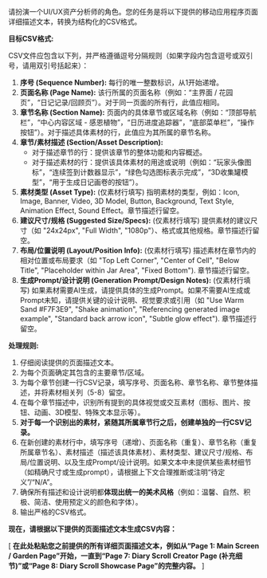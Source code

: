 请扮演一个UI/UX资产分析师的角色。您的任务是将以下提供的移动应用程序页面详细描述文本，转换为结构化的CSV格式。

**目标CSV格式:**

CSV文件应包含以下列，并严格遵循逗号分隔规则（如果字段内包含逗号或双引号，请用双引号括起来）：

1.  **序号 (Sequence Number):** 每行的唯一整数标识，从1开始递增。
2.  **页面名称 (Page Name):** 该行所属的页面名称（例如：“主界面 / 花园页”，“日记记录/回顾页”）。对于同一页面的所有行，此值应相同。
3.  **章节名称 (Section Name):** 页面内的具体章节或区域名称（例如：“顶部导航栏”，“中心内容区域 - 感恩植物”，“日历进度追踪器”，“底部菜单栏”，“操作按钮”）。对于描述具体素材的行，此值应为其所属的章节名称。
4.  **章节/素材描述 (Section/Asset Description):**
    *   对于描述章节的行：提供该章节的整体功能和内容概述。
    *   对于描述素材的行：提供该具体素材的用途或说明（例如：“玩家头像图标”，“连续签到计数器显示”，“绿色勾选图标表示完成”，“3D收集罐模型”，“用于生成日记画卷的按钮”）。
5.  **素材类型 (Asset Type):** (仅素材行填写) 指明素材的类型，例如：Icon, Image, Banner, Video, 3D Model, Button, Background, Text Style, Animation Effect, Sound Effect。章节描述行留空。
6.  **建议尺寸/规格 (Suggested Size/Specs):** (仅素材行填写) 提供素材的建议尺寸（如 "24x24px", "Full Width", "1080p"）、格式或其他规格。章节描述行留空。
7.  **布局/位置说明 (Layout/Position Info):** (仅素材行填写) 描述素材在章节内的相对位置或布局要求（如 "Top Left Corner", "Center of Cell", "Below Title", "Placeholder within Jar Area", "Fixed Bottom"). 章节描述行留空。
8.  **生成Prompt/设计说明 (Generation Prompt/Design Notes):** (仅素材行填写) 如果素材需要AI生成，请提供具体的生成Prompt。如果不需要AI生成或Prompt未知，请提供关键的设计说明、视觉要求或引用（如 "Use Warm Sand #F7F3E9", "Shake animation", "Referencing generated image example", "Standard back arrow icon", "Subtle glow effect"). 章节描述行留空。

**处理规则:**

1.  仔细阅读提供的页面描述文本。
2.  为每个页面确定其包含的主要章节/区域。
3.  为每个章节创建一行CSV记录，填写序号、页面名称、章节名称、章节整体描述，并将素材相关列（5-8）留空。
4.  在每个章节描述中，识别所有提到的具体视觉或交互素材（图标、图片、按钮、动画、3D模型、特殊文本显示等）。
5.  **对于每一个识别出的素材，紧随其所属章节行之后，创建单独的一行CSV记录。**
6.  在新创建的素材行中，填写序号（递增）、页面名称（重复）、章节名称（重复所属章节名）、素材描述（描述该具体素材）、素材类型、建议尺寸/规格、布局/位置说明、以及生成Prompt/设计说明。如果文本中未提供某些素材细节（如精确尺寸或生成prompt），请根据上下文合理推断或注明“待定义”/“N/A”。
7.  确保所有描述和设计说明都**体现出统一的美术风格**（例如：温馨、自然、积极、简洁、使用预定义的颜色和字体）。
8.  输出严格的CSV格式。

**现在，请根据以下提供的页面描述文本生成CSV内容：**

[ **在此处粘贴您之前提供的所有详细页面描述文本，例如从“Page 1: Main Screen / Garden Page”开始，一直到“Page 7: Diary Scroll Creator Page (补充细节)”或“Page 8: Diary Scroll Showcase Page”的完整内容。** ]